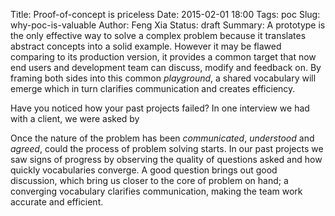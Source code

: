 Title: Proof-of-concept is priceless
Date: 2015-02-01 18:00
Tags: poc
Slug: why-poc-is-valuable
Author: Feng Xia
Status: draft
Summary: A prototype is the only effective way to solve a complex problem because
    it translates abstract concepts into a solid example. However it may be flawed
    comparing to its production version, it provides a common target that now
    end users and development team can discuss, modify and feedback on. By framing
    both sides into this common _playground_, a shared vocabulary will emerge
    which in turn clarifies communication and creates efficiency.


Have you noticed how your past projects failed? In one interview we had with a client,
we were asked by

Once the nature of the problem has been _communicated_, _understood_
and _agreed_, could the process of problem solving starts. In our past
projects we saw signs of progress by observing the quality of
questions asked and how quickly vocabularies converge. A good question
brings out good discussion, which bring us closer to the core of
problem on hand; a converging vocabulary clarifies communication, making
the team work accurate and efficient.
